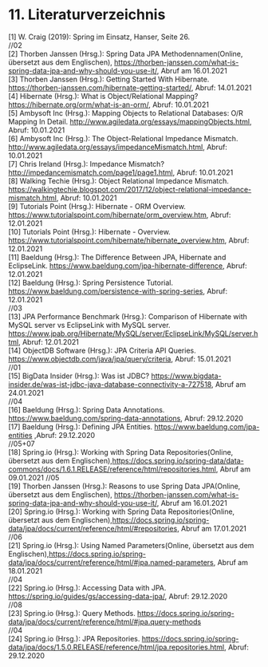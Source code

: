 # 11. Literaturverzeichnis
[1] W. Craig (2019): Spring im Einsatz, Hanser, Seite 26.  
//02  
[2] Thorben Janssen (Hrsg.): Spring Data JPA Methodennamen(Online, übersetzt aus dem Englischen), https://thorben-janssen.com/what-is-spring-data-jpa-and-why-should-you-use-it/, Abruf am 16.01.2021    
[3] Thorben Janssen (Hrsg.): Getting Started With Hibernate. https://thorben-janssen.com/hibernate-getting-started/, Abruf: 14.01.2021  
[4] Hibernate (Hrsg.): What is Object/Relational Mapping? https://hibernate.org/orm/what-is-an-orm/, Abruf: 10.01.2021  
[5] Ambysoft Inc (Hrsg.): Mapping Objects to Relational Databases: O/R Mapping In Detail. http://www.agiledata.org/essays/mappingObjects.html, Abruf: 10.01.2021    
[6] Ambysoft Inc (Hrsg.): The Object-Relational Impedance Mismatch. http://www.agiledata.org/essays/impedanceMismatch.html, Abruf: 10.01.2021  
[7] Chris Ireland (Hrsg.): Impedance Mismatch? http://impedancemismatch.com/page1/page1.html, Abruf: 10.01.2021  
[8] Walking Techie (Hrsg.): Object Relational Impedance Mismatch. https://walkingtechie.blogspot.com/2017/12/object-relational-impedance-mismatch.html, Abruf: 10.01.2021  
[9] Tutorials Point (Hrsg.): Hibernate - ORM Overview. https://www.tutorialspoint.com/hibernate/orm_overview.htm, Abruf: 12.01.2021  
[10] Tutorials Point (Hrsg.): Hibernate - Overview. https://www.tutorialspoint.com/hibernate/hibernate_overview.htm, Abruf: 12.01.2021  
[11] Baeldung (Hrsg.): The Difference Between JPA, Hibernate and EclipseLink. https://www.baeldung.com/jpa-hibernate-difference, Abruf: 12.01.2021  
[12] Baeldung (Hrsg.): Spring Persistence Tutorial. https://www.baeldung.com/persistence-with-spring-series, Abruf: 12.01.2021  
//03  
[13] JPA Performance Benchmark (Hrsg.): Comparison of Hibernate with MySQL server vs EclipseLink with MySQL server. https://www.jpab.org/Hibernate/MySQL/server/EclipseLink/MySQL/server.html, Abruf: 12.01.2021    
[14] ObjectDB Software (Hrsg.): JPA Criteria API Queries. https://www.objectdb.com/java/jpa/query/criteria, Abruf: 15.01.2021  
//01  
[15] BigData Insider (Hrsg.): Was ist JDBC? https://www.bigdata-insider.de/was-ist-jdbc-java-database-connectivity-a-727518, Abruf am 24.01.2021  
//04  
[16] Baeldung (Hrsg.): Spring Data Annotations. https://www.baeldung.com/spring-data-annotations, Abruf: 29.12.2020  
[17] Baeldung (Hrsg.): Defining JPA Entities. https://www.baeldung.com/jpa-entities ,Abruf: 29.12.2020  
//05+07  
[18] Spring.io (Hrsg.): Working with Spring Data Repositories(Online, übersetzt aus dem Englischen),https://docs.spring.io/spring-data/data-commons/docs/1.6.1.RELEASE/reference/html/repositories.html, Abruf am 09.01.2021
//05  
[19] Thorben Janssen (Hrsg.): Reasons to use Spring Data JPA(Online, übersetzt aus dem Englischen), https://thorben-janssen.com/what-is-spring-data-jpa-and-why-should-you-use-it/, Abruf am 16.01.2021  
[20] Spring.io (Hrsg.): Working with Spring Data Repositories(Online, übersetzt aus dem Englischen),https://docs.spring.io/spring-data/jpa/docs/current/reference/html/#repositories, Abruf am 17.01.2021  
//06  
[21] Spring.io (Hrsg.): Using Named Parameters(Online, übersetzt aus dem Englischen),https://docs.spring.io/spring-data/jpa/docs/current/reference/html/#jpa.named-parameters, Abruf am 18.01.2021  
//04  
[22] Spring.io (Hrsg.): Accessing Data with JPA. https://spring.io/guides/gs/accessing-data-jpa/, Abruf: 29.12.2020  
//08  
[23] Spring.io (Hrsg.): Query Methods. https://docs.spring.io/spring-data/jpa/docs/current/reference/html/#jpa.query-methods  
//04  
[24] Spring.io (Hrsg.): JPA Repositories. https://docs.spring.io/spring-data/jpa/docs/1.5.0.RELEASE/reference/html/jpa.repositories.html, Abruf: 29.12.2020  
